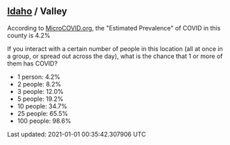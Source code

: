 
## [Idaho](/united-states/idaho) / Valley

According to [MicroCOVID.org](http://microcovid.org),
the "Estimated Prevalence" of COVID in this county is 4.2%

If you interact with a certain number of people in this location
(all at once in a group, or spread out across the day), what is the chance that
1 or more of them has COVID?

- 1 person: 4.2%
- 2 people: 8.2%
- 3 people: 12.0%
- 5 people: 19.2%
- 10 people: 34.7%
- 25 people: 65.5%
- 100 people: 98.6%

Last updated: 2021-01-01 00:35:42.307906 UTC
